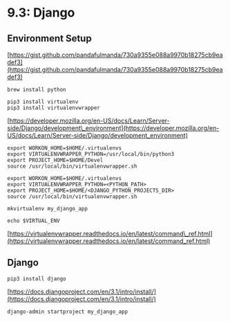# 9.3: Django

## Environment Setup

[https://gist.github.com/pandafulmanda/730a9355e088a9970b18275cb9eadef3](https://gist.github.com/pandafulmanda/730a9355e088a9970b18275cb9eadef3)

```text
brew install python
```

```text
pip3 install virtualenv
pip3 install virtualenvwrapper
```

[https://developer.mozilla.org/en-US/docs/Learn/Server-side/Django/development\_environment](https://developer.mozilla.org/en-US/docs/Learn/Server-side/Django/development_environment)

```text
export WORKON_HOME=$HOME/.virtualenvs
export VIRTUALENVWRAPPER_PYTHON=/usr/local/bin/python3
export PROJECT_HOME=$HOME/Devel
source /usr/local/bin/virtualenvwrapper.sh
```

```text
export WORKON_HOME=$HOME/.virtualenvs
export VIRTUALENVWRAPPER_PYTHON=<PYTHON_PATH>
export PROJECT_HOME=$HOME/<DJANGO_PYTHON_PROJECTS_DIR>
source /usr/local/bin/virtualenvwrapper.sh
```

```text
mkvirtualenv my_django_app
```

```text
echo $VIRTUAL_ENV
```

[https://virtualenvwrapper.readthedocs.io/en/latest/command\_ref.html](https://virtualenvwrapper.readthedocs.io/en/latest/command_ref.html)

## Django

```text
pip3 install django
```

[https://docs.djangoproject.com/en/3.1/intro/install/](https://docs.djangoproject.com/en/3.1/intro/install/)

```text
django-admin startproject my_django_app
```





